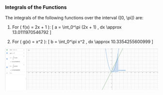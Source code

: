 ### Integrals of the Functions

The integrals of the following functions over the interval \([0, \pi]\) are:

1. For \( f(x) = 2x + 1 \):
\[
a = \int_0^\pi (2x + 1) \, dx \approx 13.0111970546792
\]

2. For \( g(x) = x^2 \):
\[
b = \int_0^\pi x^2 \, dx \approx 10.3354255600999
\]



![alt text](image.png)
